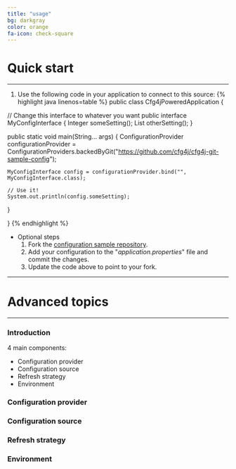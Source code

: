 ```yaml
---
title: "usage"
bg: darkgray
color: orange
fa-icon: check-square
---
```


# Quick start
-------------------------


1. Use the following code in your application to connect to this source:
{% highlight java linenos=table %}
public class Cfg4jPoweredApplication {

  // Change this interface to whatever you want
  public interface MyConfigInterface {
      Integer someSetting();
      List<Boolean> otherSetting();
  }

  public static void main(String... args) {
    ConfigurationProvider configurationProvider =
        ConfigurationProviders.backedByGit("https://github.com/cfg4j/cfg4j-git-sample-config");
    
    MyConfigInterface config = configurationProvider.bind("", MyConfigInterface.class);
    
    // Use it!
    System.out.println(config.someSetting);
  }

}
{% endhighlight %}

* Optional steps
    1. Fork the [configuration sample repository](https://github.com/cfg4j/cfg4j-git-sample-config).
    2. Add your configuration to the "*application.properties*" file and commit the changes.
    3. Update the code above to point to your fork.


-------------------------

# Advanced topics
-------------------------

### Introduction

4 main components:

* Configuration provider
* Configuration source
* Refresh strategy
* Environment

### Configuration provider

### Configuration source

### Refresh strategy

### Environment